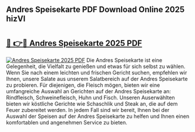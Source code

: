 ## Andres Speisekarte PDF Download Online 2025 hizVl

# <h2><a href="http://gc70ll.nevu.top/?p=Andres+Speisekarte">🔗 👉🔴 Andres Speisekarte 2025 PDF</a></h2>

[![Andres Speisekarte 2025 PDF](https://i.imgur.com/dBaPXMq.png)](http://gc70ll.nevu.top/?p=Andres+Speisekarte)
Die Andres Speisekarte ist eine Gelegenheit, die Vielfalt zu genießen und etwas für sich selbst zu wählen. Wenn Sie nach einem leichten und frischen Gericht suchen, empfehlen wir Ihnen, unsere Salate aus unserem Salatbereich auf der Andres Speisekarte zu probieren. Für diejenigen, die Fleisch mögen, bieten wir eine umfangreiche Auswahl an Gerichten auf der Andres Speisekarte an: Rindfleisch, Schweinefleisch, Huhn und Fisch. Unseren Auserwählten bieten wir köstliche Gerichte wie Schaschlik und Steak an, die auf dem Feuer zubereitet werden. In jedem Fall sind wir bereit, Ihnen bei der Auswahl der Speisen auf der Andres Speisekarte zu helfen und Ihnen einen komfortablen und angenehmen Service zu bieten.
